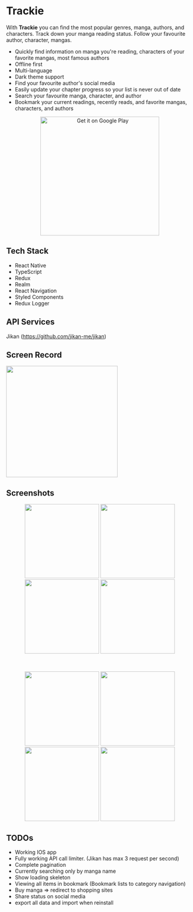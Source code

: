 
# Trackie

With <strong>Trackie</strong> you can find the most popular genres, manga, authors, and characters. Track down your manga reading status. Follow your favourite author, character, mangas. 
- Quickly find information on manga you're reading, characters of your favorite mangas, most famous authors
- Offline first
- Multi-language
- Dark theme support
- Find your favourite author's social media
- Easily update your chapter progress so your list is never out of date
- Search your favourite manga, character, and author
- Bookmark your current readings, recently reads, and favorite mangas, characters, and authors

<p align="center">
  <a href="https://play.google.com/store/apps/details?id=com.trackie" target="_blank">
    <img alt='Get it on Google Play' src='https://play.google.com/intl/en_us/badges/images/generic/en_badge_web_generic.png' width="320" />
  </a>
</p>

## Tech Stack 
- React Native
- TypeScript
- Redux
- Realm
- React Navigation
- Styled Components
- Redux Logger
  

## API Services 
Jikan (https://github.com/jikan-me/jikan)  


## Screen Record
<img src="https://github.com/etasdemir/Trackie/blob/main/screenshots/screen_record.gif?raw=true" width="300">
  

## Screenshots
<p align="center">
  <img src="https://github.com/etasdemir/Trackie/blob/main/screenshots/home_light.jpg?raw=true" width="200">
  <img src="https://github.com/etasdemir/Trackie/blob/main/screenshots/search_dark.jpg?raw=true" width="200">
  <img src="https://github.com/etasdemir/Trackie/blob/main/screenshots/bookmark_light.jpg?raw=true" width="200">
  <img src="https://github.com/etasdemir/Trackie/blob/main/screenshots/profile_light.jpg?raw=true" width="200">
</p>
<br>
<p align="center">
  <img src="https://github.com/etasdemir/Trackie/blob/main/screenshots/category_dark.jpg?raw=true" width="200">
  <img src="https://github.com/etasdemir/Trackie/blob/main/screenshots/manga_detail_light.jpg?raw=true" width="200">
  <img src="https://github.com/etasdemir/Trackie/blob/main/screenshots/author_detail_dark.jpg?raw=true" width="200">
  <img src="https://github.com/etasdemir/Trackie/blob/main/screenshots/character_detail_dark.jpg?raw=true" width="200">
</p>


## TODOs
- Working IOS app
- Fully working API call limiter. (Jikan has max 3 request per second)
- Complete pagination
- Currently searching only by manga name
- Show loading skeleton
- Viewing all items in bookmark (Bookmark lists to category navigation)
- Buy manga => redirect to shopping sites
- Share status on social media
- export all data and import when reinstall
